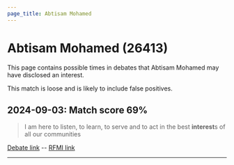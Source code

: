 ```yaml
---
page_title: Abtisam Mohamed
---
```


# Abtisam Mohamed  (26413)

This page contains possible times in debates that Abtisam Mohamed may have disclosed an interest.

This match is loose and is likely to include false positives. 



## 2024-09-03: Match score 69%

>I am here to listen, to learn, to serve and to act in the best **interest**s of all our communities

[Debate link](https://www.theyworkforyou.com/debates/?id=2024-09-03c.215.1)  --  [RFMI link](https://www.theyworkforyou.com/mp/26413/register)


---

